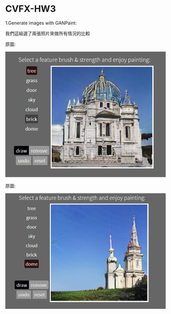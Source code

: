 # CVFX-HW3

1.Generate images with GANPaint:

我們這組選了兩張照片來做所有情況的比較

原圖:

![image](https://github.com/willy-lo/CVFX-HW3/blob/master/%E5%8E%9F%E6%AA%94.PNG)

原圖:

![image](https://github.com/willy-lo/CVFX-HW3/blob/master/%E5%8E%9F%E5%9C%96(2).PNG)
